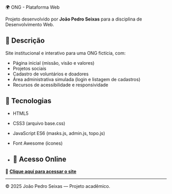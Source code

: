  🌍 ONG - Plataforma Web

Projeto desenvolvido por **João Pedro Seixas** para a disciplina de Desenvolvimento Web.

## 📄 Descrição
Site institucional e interativo para uma ONG fictícia, com:
- Página inicial (missão, visão e valores)
- Projetos sociais
- Cadastro de voluntários e doadores
- Área administrativa simulada (login e listagem de cadastros)
- Recursos de acessibilidade e responsividade

## 🧠 Tecnologias
- HTML5  
- CSS3 (arquivo base.css)  
- JavaScript ES6 (masks.js, admin.js, topo.js)  
- Font Awesome (ícones)

- ## 🚀 Acesso Online
🔗 **[Clique aqui para acessar o site](https://jaozintheboy.github.io/ONG/)**

---

© 2025 João Pedro Seixas — Projeto acadêmico.
